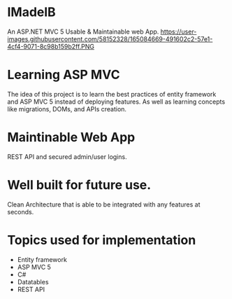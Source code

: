 
# IMadelB

An ASP.NET MVC 5 Usable & Maintainable web App.
https://user-images.githubusercontent.com/58152328/165084669-491602c2-57e1-4cf4-9071-8c98b159b2ff.PNG

# Learning ASP MVC
The idea of this project is to learn the best practices of entity framework and ASP MVC 5 instead of deploying features.
As well as learning concepts like migrations, DOMs, and APIs creation.



# Maintinable Web App
REST API and secured admin/user logins.


# Well built for future use.
Clean Architecture that is able to be integrated with any features at seconds.


# Topics used for implementation
- Entity framework
- ASP MVC 5
- C#
- Datatables 
- REST API


